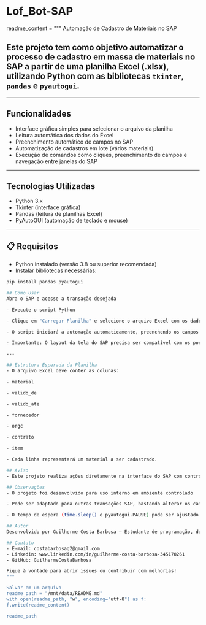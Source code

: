 # Lof_Bot-SAP

readme_content = """
Automação de Cadastro de Materiais no SAP

## Este projeto tem como objetivo automatizar o processo de cadastro em massa de materiais no SAP a partir de uma planilha Excel (.xlsx), utilizando Python com as bibliotecas `tkinter`, `pandas` e `pyautogui`.

---

## Funcionalidades

- Interface gráfica simples para selecionar o arquivo da planilha
- Leitura automática dos dados do Excel
- Preenchimento automático de campos no SAP
- Automatização de cadastros em lote (vários materiais)
- Execução de comandos como cliques, preenchimento de campos e navegação entre janelas do SAP

---

## Tecnologias Utilizadas

- Python 3.x
- Tkinter (interface gráfica)
- Pandas (leitura de planilhas Excel)
- PyAutoGUI (automação de teclado e mouse)

---

## 📋 Requisitos

- Python instalado (versão 3.8 ou superior recomendada)
- Instalar bibliotecas necessárias:

```bash
pip install pandas pyautogui

## Como Usar
Abra o SAP e acesse a transação desejada

- Execute o script Python

- Clique em "Carregar Planilha" e selecione o arquivo Excel com os dados

- O script iniciará a automação automaticamente, preenchendo os campos no SAP com base na planilha

- Importante: O layout da tela do SAP precisa ser compatível com os pontos de clique definidos no script (x, y). Ajustes podem ser necessários conforme a resolução da tela e interface do SAP.

---

## Estrutura Esperada da Planilha
- O arquivo Excel deve conter as colunas:

- material

- valido_de

- valido_ate

- fornecedor

- orgc

- contrato

- item

- Cada linha representará um material a ser cadastrado.

## Aviso
- Este projeto realiza ações diretamente na interface do SAP com controle total do mouse e teclado. Evite usar o computador durante a execução do script para não interferir no processo.

## Observações
- O projeto foi desenvolvido para uso interno em ambiente controlado

- Pode ser adaptado para outras transações SAP, bastando alterar os campos e posições necessárias

- O tempo de espera (time.sleep() e pyautogui.PAUSE) pode ser ajustado conforme a velocidade da máquina e da rede

## Autor
Desenvolvido por Guilherme Costa Barbosa — Estudante de programação, desenvolvimento web e automação de processos.

## Contato
- E-mail: costabarbosag2@gmail.com
- Linkedin: www.linkedin.com/in/guilherme-costa-barbosa-345178261
- GitHub: GuilhermeCostaBarbosa

Fique à vontade para abrir issues ou contribuir com melhorias!
"""

Salvar em um arquivo
readme_path = "/mnt/data/README.md"
with open(readme_path, "w", encoding="utf-8") as f:
f.write(readme_content)

readme_path


